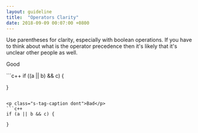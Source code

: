 ```yaml
---
layout: guideline
title:  "Operators Clarity"
date: 2018-09-09 00:07:00 +0800
---
```


Use parentheses for clarity, especially with boolean operations.
If you have to think about what is the operator precedence then it's likely that it's unclear other people as well.

<p class="s-tag-caption do">Good</p>
```c++
if ((a || b) && c) {

}
```

<p class="s-tag-caption dont">Bad</p>
```c++
if (a || b && c) {

}
```
